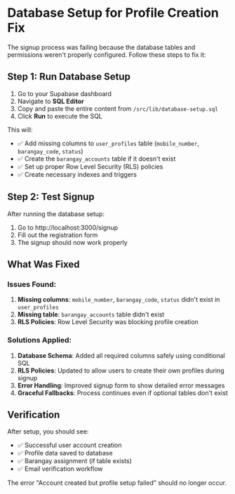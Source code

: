# Database Setup for Profile Creation Fix

The signup process was failing because the database tables and permissions weren't properly configured. Follow these steps to fix it:

## Step 1: Run Database Setup

1. Go to your Supabase dashboard
2. Navigate to **SQL Editor**
3. Copy and paste the entire content from `/src/lib/database-setup.sql`
4. Click **Run** to execute the SQL

This will:

- ✅ Add missing columns to `user_profiles` table (`mobile_number`, `barangay_code`, `status`)
- ✅ Create the `barangay_accounts` table if it doesn't exist
- ✅ Set up proper Row Level Security (RLS) policies
- ✅ Create necessary indexes and triggers

## Step 2: Test Signup

After running the database setup:

1. Go to http://localhost:3000/signup
2. Fill out the registration form
3. The signup should now work properly

## What Was Fixed

### Issues Found:

1. **Missing columns**: `mobile_number`, `barangay_code`, `status` didn't exist in `user_profiles`
2. **Missing table**: `barangay_accounts` table didn't exist
3. **RLS Policies**: Row Level Security was blocking profile creation

### Solutions Applied:

1. **Database Schema**: Added all required columns safely using conditional SQL
2. **RLS Policies**: Updated to allow users to create their own profiles during signup
3. **Error Handling**: Improved signup form to show detailed error messages
4. **Graceful Fallbacks**: Process continues even if optional tables don't exist

## Verification

After setup, you should see:

- ✅ Successful user account creation
- ✅ Profile data saved to database
- ✅ Barangay assignment (if table exists)
- ✅ Email verification workflow

The error "Account created but profile setup failed" should no longer occur.
